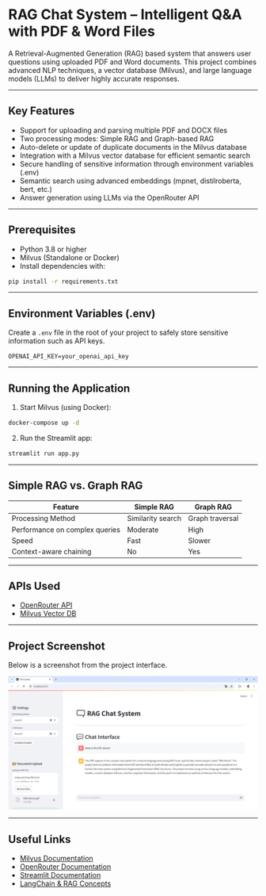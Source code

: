 # RAG Chat System – Intelligent Q&A with PDF & Word Files

A Retrieval-Augmented Generation (RAG) based system that answers user questions using uploaded PDF and Word documents. This project combines advanced NLP techniques, a vector database (Milvus), and large language models (LLMs) to deliver highly accurate responses.

---

## Key Features

- Support for uploading and parsing multiple PDF and DOCX files
- Two processing modes: Simple RAG and Graph-based RAG
- Auto-delete or update of duplicate documents in the Milvus database
- Integration with a Milvus vector database for efficient semantic search
- Secure handling of sensitive information through environment variables (.env)
- Semantic search using advanced embeddings (mpnet, distilroberta, bert, etc.)
- Answer generation using LLMs via the OpenRouter API

---

## Prerequisites

- Python 3.8 or higher
- Milvus (Standalone or Docker)
- Install dependencies with:

```bash
pip install -r requirements.txt
```

---

## Environment Variables (.env)

Create a `.env` file in the root of your project to safely store sensitive information such as API keys.

```
OPENAI_API_KEY=your_openai_api_key
```

---

## Running the Application

1. Start Milvus (using Docker):

```bash
docker-compose up -d
```

2. Run the Streamlit app:

```bash
streamlit run app.py
```

---

## Simple RAG vs. Graph RAG

| Feature                | Simple RAG               | Graph RAG                     |
|------------------------|--------------------------|-------------------------------|
| Processing Method      | Similarity search        | Graph traversal               |
| Performance on complex queries | Moderate              | High                          |
| Speed                  | Fast                     | Slower                        |
| Context-aware chaining | No                       | Yes                           |

---

## APIs Used

- [OpenRouter API](https://openrouter.ai)
- [Milvus Vector DB](https://milvus.io)

---

## Project Screenshot

Below is a screenshot from the project interface.  

![Project Screenshot](https://github.com/SepehrNorouzi7/RAGChat/blob/main/Screenshot.jpg)

---

## Useful Links

- [Milvus Documentation](https://milvus.io/docs)
- [OpenRouter Documentation](https://openrouter.ai/docs)
- [Streamlit Documentation](https://docs.streamlit.io/)
- [LangChain & RAG Concepts](https://github.com/hwchase17/langchain)
